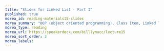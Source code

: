 ```yaml
---
title: "Slides for Linked List - Part I"
published: true
morea_id: reading-materials15-slides
morea_summary: "OOP (object oriented programming), Class Item, Linked lists, Method add(), Method get()"
morea_type: reading
morea_url: https://speakerdeck.com/billlymacc/lecture15
morea_sort_order: 2
morea_labels:
---
```

